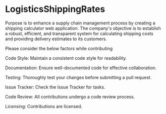 # LogisticsShippingRates
Purpose is to enhance a supply chain management process by creating a shipping calculator web application. The company's objective is to establish a robust, efficient, and transparent system for calculating shipping costs and providing delivery estimates to its customers.

Please consider the below factors while contributing

Code Style:
Maintain a consistent code style for readability.

Documentation:
Ensure well-documented code for effective collaboration.

Testing:
Thoroughly test your changes before submitting a pull request.

Issue Tracker:
Check the Issue Tracker for tasks.

Code Review:
All contributions undergo a code review process.

Licensing:
Contributions are licensed.
